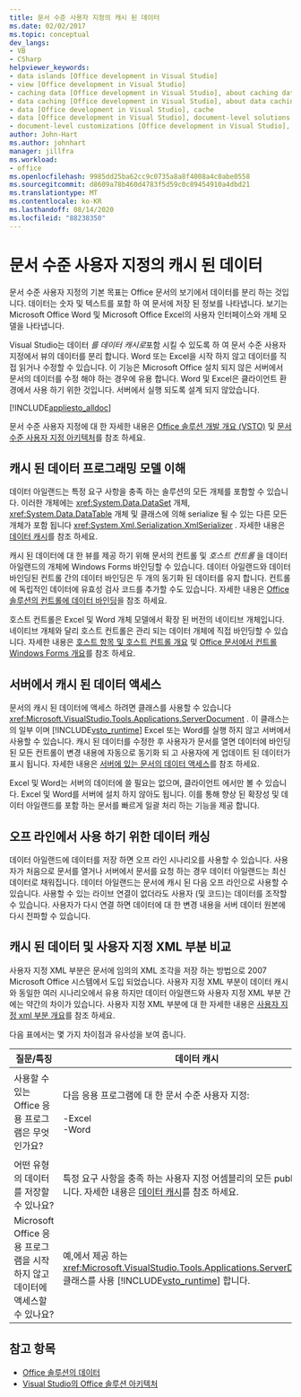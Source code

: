 ```yaml
---
title: 문서 수준 사용자 지정의 캐시 된 데이터
ms.date: 02/02/2017
ms.topic: conceptual
dev_langs:
- VB
- CSharp
helpviewer_keywords:
- data islands [Office development in Visual Studio]
- view [Office development in Visual Studio]
- caching data [Office development in Visual Studio], about caching data
- data caching [Office development in Visual Studio], about data caching
- data [Office development in Visual Studio], cache
- data [Office development in Visual Studio], document-level solutions
- document-level customizations [Office development in Visual Studio], data model
author: John-Hart
ms.author: johnhart
manager: jillfra
ms.workload:
- office
ms.openlocfilehash: 9985dd25ba62cc9c0735a8a8f4008a4c0abe0558
ms.sourcegitcommit: d8609a78b460d4783f5d59c0c89454910a4dbd21
ms.translationtype: MT
ms.contentlocale: ko-KR
ms.lasthandoff: 08/14/2020
ms.locfileid: "88238350"
---
```

# <a name="cached-data-in-document-level-customizations"></a>문서 수준 사용자 지정의 캐시 된 데이터
  문서 수준 사용자 지정의 기본 목표는 Office 문서의 보기에서 데이터를 분리 하는 것입니다. 데이터는 숫자 및 텍스트를 포함 하 여 문서에 저장 된 정보를 나타냅니다. 보기는 Microsoft Office Word 및 Microsoft Office Excel의 사용자 인터페이스와 개체 모델을 나타냅니다.

 Visual Studio는 데이터 *를 데이터* *캐시로*포함 시킬 수 있도록 하 여 문서 수준 사용자 지정에서 뷰의 데이터를 분리 합니다. Word 또는 Excel을 시작 하지 않고 데이터를 직접 읽거나 수정할 수 있습니다. 이 기능은 Microsoft Office 설치 되지 않은 서버에서 문서의 데이터를 수정 해야 하는 경우에 유용 합니다. Word 및 Excel은 클라이언트 환경에서 사용 하기 위한 것입니다. 서버에서 실행 되도록 설계 되지 않았습니다.

 [!INCLUDE[appliesto_alldoc](../vsto/includes/appliesto-alldoc-md.md)]

 문서 수준 사용자 지정에 대 한 자세한 내용은 [Office 솔루션 개발 개요 &#40;VSTO&#41;](../vsto/office-solutions-development-overview-vsto.md) 및 [문서 수준 사용자 지정 아키텍처](../vsto/architecture-of-document-level-customizations.md)를 참조 하세요.

## <a name="understand-the-cached-data-programming-model"></a>캐시 된 데이터 프로그래밍 모델 이해
 데이터 아일랜드는 특정 요구 사항을 충족 하는 솔루션의 모든 개체를 포함할 수 있습니다. 이러한 개체에는 <xref:System.Data.DataSet> 개체, <xref:System.Data.DataTable> 개체 및 클래스에 의해 serialize 될 수 있는 다른 모든 개체가 포함 됩니다 <xref:System.Xml.Serialization.XmlSerializer> . 자세한 내용은 [데이터 캐시](../vsto/caching-data.md)를 참조 하세요.

 캐시 된 데이터에 대 한 뷰를 제공 하기 위해 문서의 컨트롤 및 *호스트 컨트롤* 을 데이터 아일랜드의 개체에 Windows Forms 바인딩할 수 있습니다. 데이터 아일랜드와 데이터 바인딩된 컨트롤 간의 데이터 바인딩은 두 개의 동기화 된 데이터를 유지 합니다. 컨트롤에 독립적인 데이터에 유효성 검사 코드를 추가할 수도 있습니다. 자세한 내용은 [Office 솔루션의 컨트롤에 데이터 바인딩](../vsto/binding-data-to-controls-in-office-solutions.md)을 참조 하세요.

 호스트 컨트롤은 Excel 및 Word 개체 모델에서 확장 된 버전의 네이티브 개체입니다. 네이티브 개체와 달리 호스트 컨트롤은 관리 되는 데이터 개체에 직접 바인딩할 수 있습니다. 자세한 내용은 [호스트 항목 및 호스트 컨트롤 개요](../vsto/host-items-and-host-controls-overview.md) 및 [Office 문서에서 컨트롤 Windows Forms 개요](../vsto/windows-forms-controls-on-office-documents-overview.md)를 참조 하세요.

## <a name="access-cached-data-on-the-server"></a>서버에서 캐시 된 데이터 액세스
 문서의 캐시 된 데이터에 액세스 하려면 클래스를 사용할 수 있습니다 <xref:Microsoft.VisualStudio.Tools.Applications.ServerDocument> . 이 클래스는의 일부 이며 [!INCLUDE[vsto_runtime](../vsto/includes/vsto-runtime-md.md)] Excel 또는 Word를 실행 하지 않고 서버에서 사용할 수 있습니다. 캐시 된 데이터를 수정한 후 사용자가 문서를 열면 데이터에 바인딩된 모든 컨트롤이 변경 내용에 자동으로 동기화 되 고 사용자에 게 업데이트 된 데이터가 표시 됩니다. 자세한 내용은 [서버에 있는 문서의 데이터 액세스](../vsto/accessing-data-in-documents-on-the-server.md)를 참조 하세요.

 Excel 및 Word는 서버의 데이터에 쓸 필요는 없으며, 클라이언트 에서만 볼 수 있습니다. Excel 및 Word를 서버에 설치 하지 않아도 됩니다. 이를 통해 향상 된 확장성 및 데이터 아일랜드를 포함 하는 문서를 빠르게 일괄 처리 하는 기능을 제공 합니다.

## <a name="data-caching-for-offline-use"></a>오프 라인에서 사용 하기 위한 데이터 캐싱
 데이터 아일랜드에 데이터를 저장 하면 오프 라인 시나리오를 사용할 수 있습니다. 사용자가 처음으로 문서를 열거나 서버에서 문서를 요청 하는 경우 데이터 아일랜드는 최신 데이터로 채워집니다. 데이터 아일랜드는 문서에 캐시 된 다음 오프 라인으로 사용할 수 있습니다. 사용할 수 있는 라이브 연결이 없더라도 사용자 (및 코드)는 데이터를 조작할 수 있습니다. 사용자가 다시 연결 하면 데이터에 대 한 변경 내용을 서버 데이터 원본에 다시 전파할 수 있습니다.

## <a name="cached-data-and-custom-xml-parts-compared"></a>캐시 된 데이터 및 사용자 지정 XML 부분 비교
 사용자 지정 XML 부분은 문서에 임의의 XML 조각을 저장 하는 방법으로 2007 Microsoft Office 시스템에서 도입 되었습니다. 사용자 지정 XML 부분이 데이터 캐시와 동일한 여러 시나리오에서 유용 하지만 데이터 아일랜드와 사용자 지정 XML 부분 간에는 약간의 차이가 있습니다. 사용자 지정 XML 부분에 대 한 자세한 내용은 [사용자 지정 xml 부분 개요](../vsto/custom-xml-parts-overview.md)를 참조 하세요.

 다음 표에서는 몇 가지 차이점과 유사성을 보여 줍니다.

|질문/특징|데이터 캐시|사용자 지정 XML 부분|
|-|----------------|----------------------|
|사용할 수 있는 Office 응용 프로그램은 무엇 인가요?|다음 응용 프로그램에 대 한 문서 수준 사용자 지정:<br /><br /> -Excel<br />-Word|다음 응용 프로그램에 대 한 문서 수준 및 응용 프로그램 수준 솔루션:<br /><br /> -Excel<br />-PowerPoint<br />-Word|
|어떤 유형의 데이터를 저장할 수 있나요?|특정 요구 사항을 충족 하는 사용자 지정 어셈블리의 모든 public 개체입니다. 자세한 내용은 [데이터 캐시](../vsto/caching-data.md)를 참조 하세요.|모든 XML 데이터입니다.|
|Microsoft Office 응용 프로그램을 시작 하지 않고 데이터에 액세스할 수 있나요?|예,에서 제공 하는 <xref:Microsoft.VisualStudio.Tools.Applications.ServerDocument> 클래스를 사용 [!INCLUDE[vsto_runtime](../vsto/includes/vsto-runtime-md.md)] 합니다.|예. <xref:System.IO.Packaging> 네임 스페이스의 클래스를 사용 하거나 OPEN XML 형식 SDK를 사용 하 여 사용 합니다.|

## <a name="see-also"></a>참고 항목
- [Office 솔루션의 데이터](../vsto/data-in-office-solutions.md)
- [Visual Studio의 Office 솔루션 아키텍처](../vsto/architecture-of-office-solutions-in-visual-studio.md)
